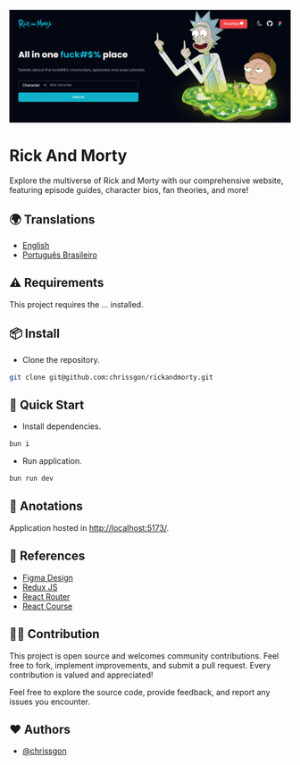 ![Rick And Morty](./public/thumb.png)

# Rick And Morty

Explore the multiverse of Rick and Morty with our comprehensive website, featuring episode guides, character bios, fan theories, and more!

## 🌍 Translations

- [English](https://github.com/chrissgon/rickandmorty/blob/main/README.md)
- [Português Brasileiro](https://github.com/chrissgon/rickandmorty/blob/main/README-pt-BR.md)

## ⚠️ Requirements

This project requires the ... installed.

## 📦 Install

- Clone the repository.

```bash
git clone git@github.com:chrissgon/rickandmorty.git
```

## 🚀 Quick Start

- Install dependencies.

```bash
bun i
```

- Run application.

```bash
bun run dev
```

## 📝 Anotations

Application hosted in <a href="http://localhost:5173/">http://localhost:5173/</a>.

## 🔗 References

- [Figma Design](<https://www.figma.com/file/1TK4NdE2NmVVz8tdz4CFso/Rick-and-Morty-(Community)>)
- [Redux JS](https://redux.js.org/introduction/getting-started)
- [React Router](https://reactrouter.com/en/main)
- [React Course](https://www.youtube.com/playlist?list=PLpPqplz6dKxW5ZfERUPoYTtNUNvrEebAR)

## 💪🏻 Contribution

This project is open source and welcomes community contributions. Feel free to fork, implement improvements, and submit a pull request. Every contribution is valued and appreciated!

Feel free to explore the source code, provide feedback, and report any issues you encounter.

## ❤️ Authors

- [@chrissgon](https://www.github.com/chrissgon)
